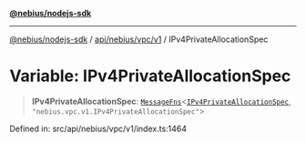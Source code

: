 [**@nebius/nodejs-sdk**](../../../../../README.md)

***

[@nebius/nodejs-sdk](../../../../../README.md) / [api/nebius/vpc/v1](../README.md) / IPv4PrivateAllocationSpec

# Variable: IPv4PrivateAllocationSpec

> **IPv4PrivateAllocationSpec**: [`MessageFns`](../../../../../runtime/protos/core/interfaces/MessageFns.md)\<[`IPv4PrivateAllocationSpec`](../interfaces/IPv4PrivateAllocationSpec.md), `"nebius.vpc.v1.IPv4PrivateAllocationSpec"`\>

Defined in: src/api/nebius/vpc/v1/index.ts:1464
